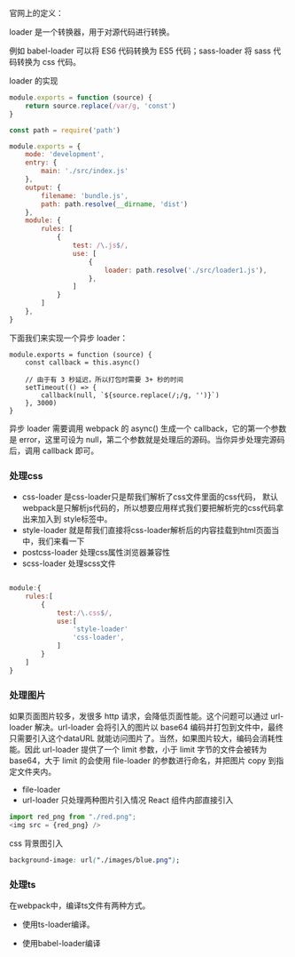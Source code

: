官网上的定义：

loader 是一个转换器，用于对源代码进行转换。 

例如 babel-loader 可以将 ES6 代码转换为 ES5 代码；sass-loader 将 sass 代码转换为 css 代码。

loader 的实现
```javascript
module.exports = function (source) {
    return source.replace(/var/g, 'const')
}

```


```javascript
const path = require('path')

module.exports = {
    mode: 'development',
    entry: {
        main: './src/index.js'
    },
    output: {
        filename: 'bundle.js',
        path: path.resolve(__dirname, 'dist')
    },
    module: {
        rules: [
            {
                test: /\.js$/,
                use: [
                    {
                        loader: path.resolve('./src/loader1.js'),
                    },
                ]
            }
        ]
    },
}
```


下面我们来实现一个异步 loader：
```
module.exports = function (source) {
    const callback = this.async()

    // 由于有 3 秒延迟，所以打包时需要 3+ 秒的时间
    setTimeout(() => {
        callback(null, `${source.replace(/;/g, '')}`)
    }, 3000)
}
```

异步 loader 需要调用 webpack 的 async() 生成一个 callback，它的第一个参数是 error，这里可设为 null，第二个参数就是处理后的源码。当你异步处理完源码后，调用 callback 即可。


### 处理css

- css-loader 是css-loader只是帮我们解析了css文件里面的css代码，
默认webpack是只解析js代码的，所以想要应用样式我们要把解析完的css代码拿出来加入到
style标签中。 
- style-loader 就是帮我们直接将css-loader解析后的内容挂载到html页面当中，我们来看一下
- postcss-loader 处理css属性浏览器兼容性
- scss-loader 处理scss文件

```javascript

module:{
    rules:[
        {
            test:/\.css$/,
            use:[
                'style-loader'
                'css-loader',
            ]
        }
    ]
}
```

### 处理图片
如果页面图片较多，发很多 http 请求，会降低页面性能。这个问题可以通过 url-loader 解决。url-loader 会将引入的图片以 base64 编码并打包到文件中，最终只需要引入这个dataURL 就能访问图片了。当然，如果图片较大，编码会消耗性能。因此 url-loader 提供了一个 limit 参数，小于 limit 字节的文件会被转为 base64，大于 limit 的会使用 file-loader 的参数进行命名，并把图片 copy 到指定文件夹内。

- file-loader
- url-loader 
只处理两种图片引入情况
React 组件内部直接引入
```javascript
import red_png from "./red.png";
<img src = {red_png} />
```

css 背景图引入
```css
background-image: url("./images/blue.png");
```

### 处理ts
在webpack中，编译ts文件有两种方式。

- 使用ts-loader编译。

- 使用babel-loader编译